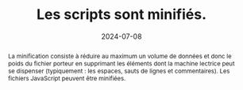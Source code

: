 ---
N: '223'
Rubrique: Performances
title: Les scripts sont minifiés. 
detail: Les scripts du livre sont minifiés. 
abstract: "La minification consiste à réduire au maximum un volume de données et donc le poids du fichier porteur en supprimant les éléments dont la machine lectrice peut se dispenser (typiquement&nbsp;: les espaces, sauts de lignes et commentaires). Les fichiers JavaScript peuvent être minifiées."
categories: ["Performances"]
agrege: O4223-E068
opquast: '4 223'
indiceebook: '68'
description: "Règle n° 068"
before: "067"
weight: "068"
after: "069"
actif: '1'
layout: rules
date: 2024-07-08
tags: ["Écoconception"]
objectif: ["Minimiser la quantité de données à télécharger", "Améliorer les performances", "Diminuer l'impact énergétique lié à la consultation du livre numérique"]
Meo: ["Supprimer les espaces non nécessaires et les commentaires dans les fichiers JavaScript en recourant à des outils dédiés"]
Controle: ["Vérifier manuellement au sein de tous les fichiers JavaScript qu'aucun retour ligne, commentaire, indentation ou saut de ligne n'est présent.", "Ou identifier la liste des fichiers JavaScript non minifiés à l'aide d'outils de développement (navigateurs, outils en ligne, etc.)"]
epubcheck: 
ace: 
humancheck: true
ReadiumGoToolkit: 
Source: ["Opquast"]
Referentiel: ["https://w3c.github.io/sustyweb/#minify-your-html-css-and-javascript", "https://www.arcep.fr/uploads/tx_gspublication/consultation-referentiel-ecoconception-services-numeriques_091023.pdf (6.5 Le service numérique a-t-il mis en place des techniques de compression sur la totalité des ressources transférées dont il a le contrôle&nbsp;?)"]
steps: ["Fabrication", ""]
---